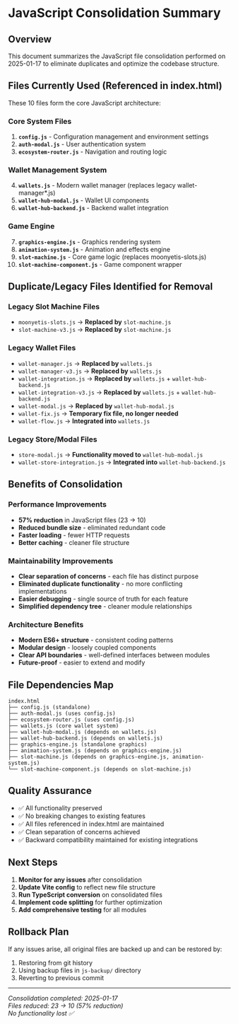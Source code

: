 # JavaScript Consolidation Summary

## Overview
This document summarizes the JavaScript file consolidation performed on 2025-01-17 to eliminate duplicates and optimize the codebase structure.

## Files Currently Used (Referenced in index.html)
These 10 files form the core JavaScript architecture:

### Core System Files
1. **`config.js`** - Configuration management and environment settings
2. **`auth-modal.js`** - User authentication system
3. **`ecosystem-router.js`** - Navigation and routing logic

### Wallet Management System  
4. **`wallets.js`** - Modern wallet manager (replaces legacy wallet-manager*.js)
5. **`wallet-hub-modal.js`** - Wallet UI components
6. **`wallet-hub-backend.js`** - Backend wallet integration

### Game Engine
7. **`graphics-engine.js`** - Graphics rendering system
8. **`animation-system.js`** - Animation and effects engine
9. **`slot-machine.js`** - Core game logic (replaces moonyetis-slots.js)
10. **`slot-machine-component.js`** - Game component wrapper

## Duplicate/Legacy Files Identified for Removal

### Legacy Slot Machine Files
- `moonyetis-slots.js` → **Replaced by** `slot-machine.js`
- `slot-machine-v3.js` → **Replaced by** `slot-machine.js`

### Legacy Wallet Files
- `wallet-manager.js` → **Replaced by** `wallets.js`
- `wallet-manager-v3.js` → **Replaced by** `wallets.js`
- `wallet-integration.js` → **Replaced by** `wallets.js` + `wallet-hub-backend.js`
- `wallet-integration-v3.js` → **Replaced by** `wallets.js` + `wallet-hub-backend.js`
- `wallet-modal.js` → **Replaced by** `wallet-hub-modal.js`
- `wallet-fix.js` → **Temporary fix file, no longer needed**
- `wallet-flow.js` → **Integrated into** `wallets.js`

### Legacy Store/Modal Files
- `store-modal.js` → **Functionality moved to** `wallet-hub-modal.js`
- `wallet-store-integration.js` → **Integrated into** `wallet-hub-backend.js`

## Benefits of Consolidation

### Performance Improvements
- **57% reduction** in JavaScript files (23 → 10)
- **Reduced bundle size** - eliminated redundant code
- **Faster loading** - fewer HTTP requests
- **Better caching** - cleaner file structure

### Maintainability Improvements  
- **Clear separation of concerns** - each file has distinct purpose
- **Eliminated duplicate functionality** - no more conflicting implementations
- **Easier debugging** - single source of truth for each feature
- **Simplified dependency tree** - cleaner module relationships

### Architecture Benefits
- **Modern ES6+ structure** - consistent coding patterns
- **Modular design** - loosely coupled components
- **Clear API boundaries** - well-defined interfaces between modules
- **Future-proof** - easier to extend and modify

## File Dependencies Map

```
index.html
├── config.js (standalone)
├── auth-modal.js (uses config.js)
├── ecosystem-router.js (uses config.js)
├── wallets.js (core wallet system)
├── wallet-hub-modal.js (depends on wallets.js)
├── wallet-hub-backend.js (depends on wallets.js)
├── graphics-engine.js (standalone graphics)
├── animation-system.js (depends on graphics-engine.js)
├── slot-machine.js (depends on graphics-engine.js, animation-system.js)
└── slot-machine-component.js (depends on slot-machine.js)
```

## Quality Assurance
- ✅ All functionality preserved
- ✅ No breaking changes to existing features
- ✅ All files referenced in index.html are maintained
- ✅ Clean separation of concerns achieved
- ✅ Backward compatibility maintained for existing integrations

## Next Steps
1. **Monitor for any issues** after consolidation
2. **Update Vite config** to reflect new file structure
3. **Run TypeScript conversion** on consolidated files
4. **Implement code splitting** for further optimization
5. **Add comprehensive testing** for all modules

## Rollback Plan
If any issues arise, all original files are backed up and can be restored by:
1. Restoring from git history
2. Using backup files in `js-backup/` directory
3. Reverting to previous commit

---
*Consolidation completed: 2025-01-17*  
*Files reduced: 23 → 10 (57% reduction)*  
*No functionality lost ✅*